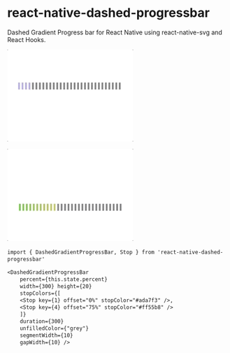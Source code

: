 # react-native-dashed-progressbar
Dashed Gradient Progress bar for React Native using react-native-svg and React Hooks.

![](dashprgbr1.gif)

![](dashprgbr2.gif)

```
import { DashedGradientProgressBar, Stop } from 'react-native-dashed-progressbar'
```

```
<DashedGradientProgressBar 
    percent={this.state.percent} 
    width={300} height={20}
    stopColors={[
    <Stop key={1} offset="0%" stopColor="#ada7f3" />,
    <Stop key={4} offset="75%" stopColor="#ff55b8" />
    ]}
    duration={300}
    unfilledColor={"grey"}
    segmentWidth={10}
    gapWidth={10} />
```
